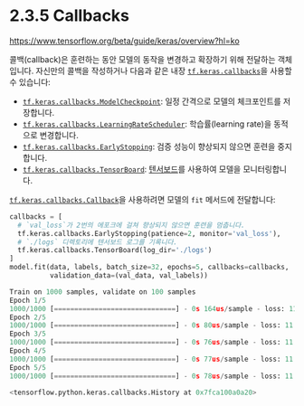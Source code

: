 # 2.3.5 Callbacks

https://www.tensorflow.org/beta/guide/keras/overview?hl=ko

콜백(callback)은 훈련하는 동안 모델의 동작을 변경하고 확장하기 위해 전달하는 객체입니다. 자신만의 콜백을 작성하거나 다음과 같은 내장 [`tf.keras.callbacks`](https://www.tensorflow.org/api_docs/python/tf/keras/callbacks?hl=ko)을 사용할 수 있습니다:

- [`tf.keras.callbacks.ModelCheckpoint`](https://www.tensorflow.org/api_docs/python/tf/keras/callbacks/ModelCheckpoint?hl=ko): 일정 간격으로 모델의 체크포인트를 저장합니다.
- [`tf.keras.callbacks.LearningRateScheduler`](https://www.tensorflow.org/api_docs/python/tf/keras/callbacks/LearningRateScheduler?hl=ko): 학습률(learning rate)을 동적으로 변경합니다.
- [`tf.keras.callbacks.EarlyStopping`](https://www.tensorflow.org/api_docs/python/tf/keras/callbacks/EarlyStopping?hl=ko): 검증 성능이 향상되지 않으면 훈련을 중지합니다.
- [`tf.keras.callbacks.TensorBoard`](https://www.tensorflow.org/api_docs/python/tf/keras/callbacks/TensorBoard?hl=ko): [텐서보드](https://tensorflow.org/tensorboard?hl=ko)를 사용하여 모델을 모니터링합니다.

[`tf.keras.callbacks.Callback`](https://www.tensorflow.org/api_docs/python/tf/keras/callbacks/Callback?hl=ko)을 사용하려면 모델의 `fit` 메서드에 전달합니다:

```python
callbacks = [
  # `val_loss`가 2번의 에포크에 걸쳐 향상되지 않으면 훈련을 멈춥니다.
  tf.keras.callbacks.EarlyStopping(patience=2, monitor='val_loss'),
  # `./logs` 디렉토리에 텐서보드 로그를 기록니다.
  tf.keras.callbacks.TensorBoard(log_dir='./logs')
]
model.fit(data, labels, batch_size=32, epochs=5, callbacks=callbacks,
          validation_data=(val_data, val_labels))
```

```python
Train on 1000 samples, validate on 100 samples
Epoch 1/5
1000/1000 [==============================] - 0s 164us/sample - loss: 11.5953 - accuracy: 0.1110 - val_loss: 11.5409 - val_accuracy: 0.1000
Epoch 2/5
1000/1000 [==============================] - 0s 80us/sample - loss: 11.5934 - accuracy: 0.1110 - val_loss: 11.5385 - val_accuracy: 0.0900
Epoch 3/5
1000/1000 [==============================] - 0s 76us/sample - loss: 11.5924 - accuracy: 0.1240 - val_loss: 11.5383 - val_accuracy: 0.1000
Epoch 4/5
1000/1000 [==============================] - 0s 77us/sample - loss: 11.5914 - accuracy: 0.1180 - val_loss: 11.5363 - val_accuracy: 0.0800
Epoch 5/5
1000/1000 [==============================] - 0s 78us/sample - loss: 11.5900 - accuracy: 0.1300 - val_loss: 11.5352 - val_accuracy: 0.0900

<tensorflow.python.keras.callbacks.History at 0x7fca100a0a20>
```


